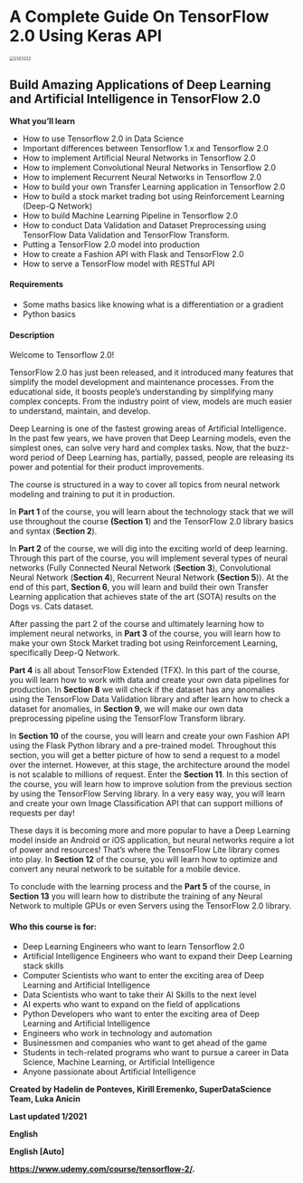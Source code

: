 # A Complete Guide On TensorFlow 2.0 Using Keras API

<img src="https://i.loli.net/2021/01/10/QMorjdhx3F5Uq42.jpg" alt="2323222" style="zoom:50%;" />

## **Build Amazing Applications of Deep Learning and Artificial Intelligence in TensorFlow 2.0**

**What you’ll learn**

- How to use Tensorflow 2.0 in Data Science
- Important differences between Tensorflow 1.x and Tensorflow 2.0
- How to implement Artificial Neural Networks in Tensorflow 2.0
- How to implement Convolutional Neural Networks in Tensorflow 2.0
- How to implement Recurrent Neural Networks in Tensorflow 2.0
- How to build your own Transfer Learning application in Tensorflow 2.0
- How to build a stock market trading bot using Reinforcement Learning (Deep-Q Network)
- How to build Machine Learning Pipeline in Tensorflow 2.0
- How to conduct Data Validation and Dataset Preprocessing using TensorFlow Data Validation and TensorFlow Transform.
- Putting a TensorFlow 2.0 model into production
- How to create a Fashion API with Flask and TensorFlow 2.0
- How to serve a TensorFlow model with RESTful API

#### **Requirements**

- Some maths basics like knowing what is a differentiation or a gradient
- Python basics

#### **Description**

Welcome to Tensorflow 2.0!

TensorFlow 2.0 has just been released, and it introduced many features that simplify the model development and maintenance processes. From the educational side, it boosts people’s understanding by simplifying many complex concepts. From the industry point of view, models are much easier to understand, maintain, and develop.

Deep Learning is one of the fastest growing areas of Artificial Intelligence. In the past few years, we have proven that Deep Learning models, even the simplest ones, can solve very hard and complex tasks. Now, that the buzz-word period of Deep Learning has, partially, passed, people are releasing its power and potential for their product improvements.

The course is structured in a way to cover all topics from neural network modeling and training to put it in production.

In **Part 1** of the course, you will learn about the technology stack that we will use throughout the course **(Section 1**) and the TensorFlow 2.0 library basics and syntax (**Section 2**).

In **Part 2** of the course, we will dig into the exciting world of deep learning. Through this part of the course, you will implement several types of neural networks (Fully Connected Neural Network (**Section 3**), Convolutional Neural Network (**Section 4**), Recurrent Neural Network **(Section 5**)). At the end of this part, **Section 6**, you will learn and build their own Transfer Learning application that achieves state of the art (SOTA) results on the Dogs vs. Cats dataset.

After passing the part 2 of the course and ultimately learning how to implement neural networks, in **Part 3** of the course, you will learn how to make your own Stock Market trading bot using Reinforcement Learning, specifically Deep-Q Network.

**Part 4** is all about TensorFlow Extended (TFX). In this part of the course, you will learn how to work with data and create your own data pipelines for production. In **Section 8** we will check if the dataset has any anomalies using the TensorFlow Data Validation library and after learn how to check a dataset for anomalies, in **Section 9**, we will make our own data preprocessing pipeline using the TensorFlow Transform library.

In **Section 10** of the course, you will learn and create your own Fashion API using the Flask Python library and a pre-trained model. Throughout this section, you will get a better picture of how to send a request to a model over the internet. However, at this stage, the architecture around the model is not scalable to millions of request. Enter the **Section 11**. In this section of the course, you will learn how to improve solution from the previous section by using the TensorFlow Serving library. In a very easy way, you will learn and create your own Image Classification API that can support millions of requests per day!

These days it is becoming more and more popular to have a Deep Learning model inside an Android or iOS application, but neural networks require a lot of power and resources! That’s where the TensorFlow Lite library comes into play. In **Section 12** of the course, you will learn how to optimize and convert any neural network to be suitable for a mobile device.

To conclude with the learning process and the **Part 5** of the course, in **Section 13** you will learn how to distribute the training of any Neural Network to multiple GPUs or even Servers using the TensorFlow 2.0 library.

#### **Who this course is for:**

- Deep Learning Engineers who want to learn Tensorflow 2.0
- Artificial Intelligence Engineers who want to expand their Deep Learning stack skills
- Computer Scientists who want to enter the exciting area of Deep Learning and Artificial Intelligence
- Data Scientists who want to take their AI Skills to the next level
- AI experts who want to expand on the field of applications
- Python Developers who want to enter the exciting area of Deep Learning and Artificial Intelligence
- Engineers who work in technology and automation
- Businessmen and companies who want to get ahead of the game
- Students in tech-related programs who want to pursue a career in Data Science, Machine Learning, or Artificial Intelligence
- Anyone passionate about Artificial Intelligence

**Created by Hadelin de Ponteves, Kirill Eremenko, SuperDataScience Team, Luka Anicin**

**Last updated 1/2021**

**English**

**English [Auto]**

**https://www.udemy.com/course/tensorflow-2/.**
